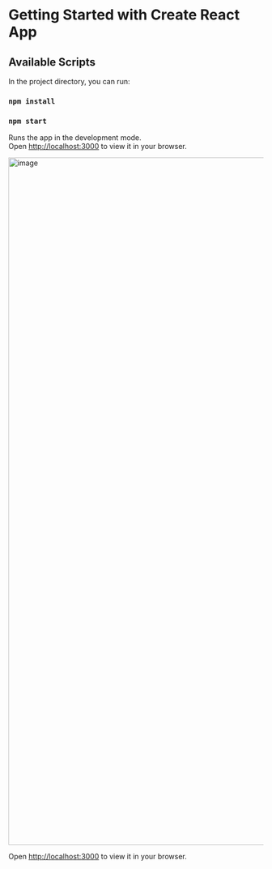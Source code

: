 # Getting Started with Create React App

## Available Scripts

In the project directory, you can run:

### `npm install`

### `npm start`

Runs the app in the development mode.\
Open [http://localhost:3000](http://localhost:3000) to view it in your browser.

<img width="1358" alt="image" src="https://user-images.githubusercontent.com/24459676/215094234-da0ad9ce-990d-4cf0-9da7-76479569e546.png">

Open [http://localhost:3000](http://localhost:3000) to view it in your browser.
